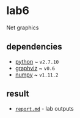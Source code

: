 # lab6

Net graphics

## dependencies

* [python](https://www.python.org/) ~ `v2.7.10`
* [graphviz](https://github.com/xflr6/graphviz) ~ `v0.6`
* [numpy](http://www.numpy.org/) ~ `v1.11.2`

## result

* [`report.md`](https://github.com/Drapegnik/bsu/tree/master/decision-science/lab6/report.md) -
  lab outputs
